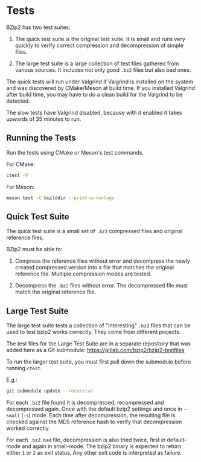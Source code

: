 # Tests

BZip2 has two test suites:

1. The quick test suite is the original test suite. It is small and runs very
   quickly to verify correct compression and decompression of simple files.

2. The large test suite is a large collection of test files gathered from
   various sources. It includes not only good `.bz2` files but also bad ones.

The quick tests will run under Valgrind if Valgrind is installed on the system
and was discovered by CMake/Meson at build time. If you installed Valgrind after
build time, you may have to do a clean build for the Valgrind to be detected.

The slow tests have Valgrind disabled, because with it enabled it takes upwards
of 35 minutes to run.

## Running the Tests

Run the tests using CMake or Meson's test commands.

For CMake:
  ```sh
  ctest -V
  ```

For Meson:
  ```sh
  meson test -C builddir --print-errorlogs
  ```

## Quick Test Suite

The quick test suite is a small set of `.bz2` compressed files and original
reference files.

BZip2 must be able to:

1. Compress the reference files without error and decompress the newly created
   compressed version into a file that matches the original reference file.
   Multiple compression modes are tested.

2. Decompress the `.bz2` files without error. The decompressed file must match
   the original reference file.

## Large Test Suite

The large test suite tests a collection of "interesting" `.bz2` files that can
be used to test bzip2 works correctly. They come from different projects.

The test files for the Large Test Suite are in a separate repository that was
added here as a Git submodule: https://gitlab.com/bzip2/bzip2-testfiles

To run the larger test suite, you must first pull down the submodule before
running `ctest`.

E.g.:
```sh
git submodule update --recursive
```

For each `.bz2` file found it is decompressed, recompressed and decompressed
again. Once with the default bzip2 settings and once in `--small` (`-s`) mode.
Each time after decompression, the resulting file is checked against the MD5
reference hash to verify that decompression worked correctly.

For each `.bz2.bad` file, decompression is also tried twice, first in default-
mode and again in small-mode. The bzip2 binary is expected to return either `1`
or `2` as exit status. Any other exit code is interpreted as failure.
